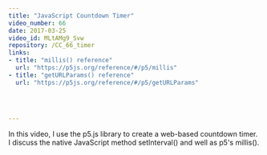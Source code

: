 ```yaml
---
title: "JavaScript Countdown Timer"
video_number: 66
date: 2017-03-25
video_id: MLtAMg9_Svw
repository: /CC_66_timer
links:
- title: "millis() reference"  
  url: "https://p5js.org/reference/#/p5/millis"
- title: "getURLParams() reference"  
  url: "https://p5js.org/reference/#/p5/getURLParams"
  


  
---
```


In this video, I use the p5.js library to create a web-based countdown timer. I discuss the native JavaScript method setInterval() and well as p5's millis(). 

